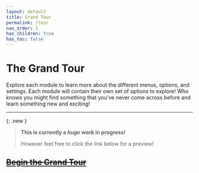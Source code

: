 ```yaml
---
layout: default
title: Grand Tour
permalink: /tour
nav_order: 1
has_children: true
has_toc: false
---
```


<h1><strong>The Grand Tour</strong></h1>

Explore each module to learn more about the different menus, options, and settings. Each module will contain their own
set of options to explore! Who knows you might find something that you've never come across before and learn something
new and exciting!

---

{: .new }
> **This is currently a _huge_ work in progress!**
>
> However feel free to click the link below for a preview!

## ~~**[Begin the Grand Tour](/tour/modules/muxlaunch)**~~
